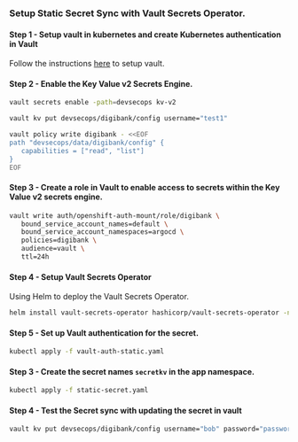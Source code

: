 ### Setup Static Secret Sync with Vault Secrets Operator.

#### Step 1 - Setup vault in kubernetes and create Kubernetes authentication in Vault
Follow the instructions [here](../vault/README.md) to setup vault. 

#### Step 2 - Enable the Key Value v2 Secrets Engine.
```sh
vault secrets enable -path=devsecops kv-v2

vault kv put devsecops/digibank/config username="test1"

vault policy write digibank - <<EOF
path "devsecops/data/digibank/config" {
   capabilities = ["read", "list"]
}
EOF
```

#### Step 3 - Create a role in Vault to enable access to secrets within the Key Value v2 secrets engine.
```sh
vault write auth/openshift-auth-mount/role/digibank \
   bound_service_account_names=default \
   bound_service_account_namespaces=argocd \
   policies=digibank \
   audience=vault \
   ttl=24h
```

#### Step 4 - Setup Vault Secrets Operator
Using Helm to deploy the Vault Secrets Operator.
```sh
helm install vault-secrets-operator hashicorp/vault-secrets-operator -n vault-secrets-operator-system --create-namespace --values vault-operator-values.yaml
```

#### Step 5 - Set up Vault authentication for the secret.
```sh
kubectl apply -f vault-auth-static.yaml
```

#### Step 3 - Create the secret names `secretkv` in the app namespace.
```sh
kubectl apply -f static-secret.yaml
```

#### Step 4 - Test the Secret sync with updating the secret in vault
```sh
vault kv put devsecops/digibank/config username="bob" password="password1234"